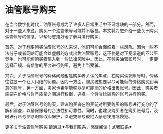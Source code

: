 # 油管账号购买

在当今数字化时代，油管账号成为了许多人日常生活中不可或缺的一部分。然而，对于一些人来说，购买一个油管账号可能并不容易。本文将为您介绍一些关于购买油管账号的信息，以帮助您更好地了解并进行购买。

首先，对于想要购买油管账号的人来说，他们可能会面临着一些风险。因为一些不法分子或者网站可能会以虚假的方式出售油管账号，这不仅是对正规渠道的不公平竞争，也可能使购买者陷入到一些法律风险中。因此，在购买油管账号时，一定要选择正规、有信誉的平台进行购买，避免上当受骗。

其次，关于油管账号的价格问题也是购买者关注的焦点。在购买油管账号时，价格往往是一个让人纠结的问题。因为一方面，购买者想要以尽可能低的价格购买到满意的账号，另一方面，卖家也希望能够以尽可能高的价格出售账号。因此，购买者需要在价格与账号质量之间进行权衡，选择一个性价比较高的账号进行购买。

最后，对于油管账号的购买，建议购买者在购买前对所要购买的账号进行充分的了解和调查，以确保账号的合法性和可靠性。同时，也建议购买者在购买账号后，及时进行账号信息的修改和保护，以避免账号被他人恶意使用或侵犯。

更多关于油管账号购买 请通过✈与我们联系，感谢阅读！[点我联系✈](https://news.G208.com)